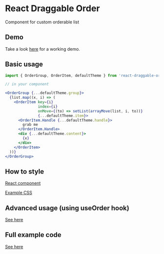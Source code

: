 # React Draggable Order

Component for custom orderable list

## Demo

Take a look [here](https://piratehacker.github.io/react-draggable-order) for a working demo.

## Basic usage

```jsx
import { OrderGroup, OrderItem, defaultTheme } from 'react-draggable-order';

// in your component

<OrderGroup {...defaultTheme.group}>
  {list.map((x, i) => (
    <OrderItem key={i}
               index={i}
               onMove={(to) => setList(arrayMove(list, i, to))}
               {...defaultTheme.item}>
      <OrderItem.Handle {...defaultTheme.handle}>
        grab me
      </OrderItem.Handle>
      <div {...defaultTheme.content}>
        {x}
      </div>
    </OrderItem>
  ))}
</OrderGroup>
```

## How to style

[React component](https://github.com/piratehacker/react-draggable-order/blob/master/example/src/Customized.tsx)

[Example CSS](https://github.com/piratehacker/react-draggable-order/blob/master/example/src/customStyle.css)

## Advanced usage (using useOrder hook)

[See here](https://github.com/piratehacker/react-draggable-order/tree/master/example)

## Full example code

[See here](https://github.com/piratehacker/react-draggable-order/tree/master/example)
